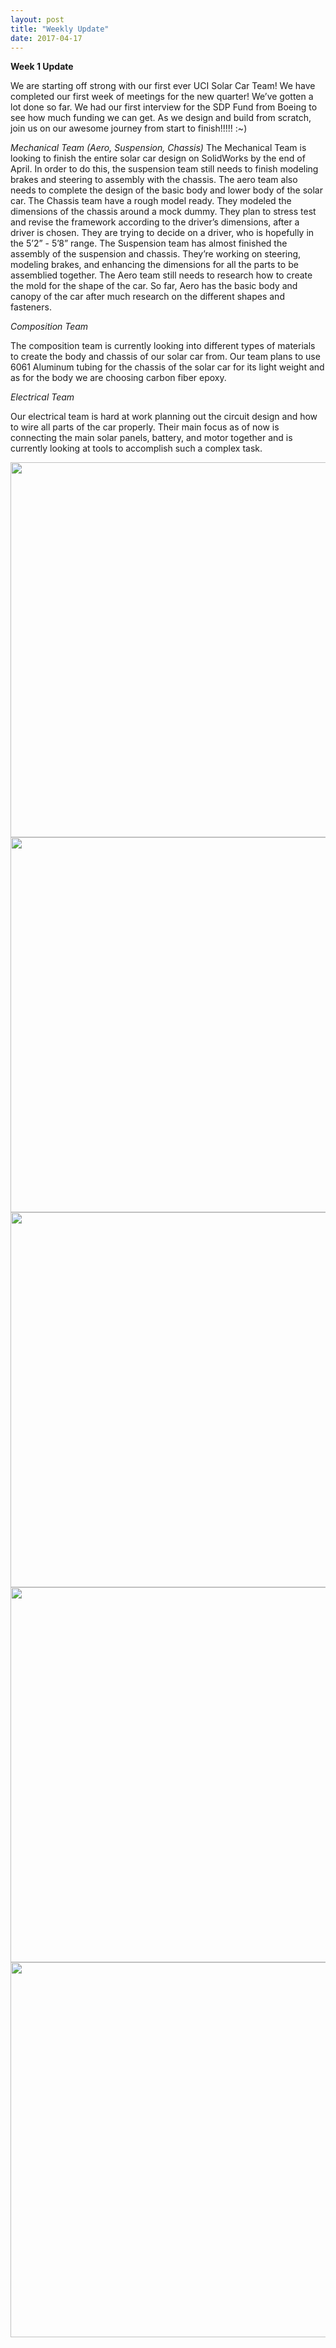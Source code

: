 ```yaml
---
layout: post
title: "Weekly Update"
date: 2017-04-17
---
```



<b>Week 1 Update</b>

We are starting off strong with our first ever UCI Solar Car Team! We have completed our first week of meetings for the new quarter! We’ve gotten a lot done so far. We had our first interview for the SDP Fund from Boeing to see how much funding we can get. As we design and build from scratch, join us on our awesome journey from start to finish!!!!! :~)

<!--more-->


<i>Mechanical Team (Aero, Suspension, Chassis)</i>
The Mechanical Team is looking to finish the entire solar car design on SolidWorks by the end of April. In order to do this, the suspension team still needs to finish modeling brakes and steering to assembly with the chassis. The aero team also needs to complete the design of the basic body and lower body of the solar car. 
The Chassis team have a rough model ready. They modeled the dimensions of the chassis around a mock dummy. They plan to stress test and revise the framework according to the driver’s dimensions, after a driver is chosen. They are trying to decide on a driver, who is hopefully in the 5’2” - 5’8” range.
The Suspension team has almost finished the assembly of the suspension and chassis. They’re working on steering, modeling brakes, and enhancing the dimensions for all the parts to be assemblied together.
The Aero team still needs to research how to create the mold for the shape of the car. So far, Aero has the basic body and canopy of the car after much research on the different shapes and fasteners.

<i> Composition Team </i>

The composition team is currently looking into different types of materials to create the body and chassis of our solar car from. Our team plans to use 6061 Aluminum tubing for the chassis of the solar car for its light weight and as for the body we are choosing carbon fiber epoxy. 


<i> Electrical Team </i>

Our electrical team is hard at work planning out the circuit design and how to wire all parts of the car properly. Their main focus as of now is connecting the main solar panels, battery, and motor together and is currently looking at tools to accomplish such a complex task. 

<img src="{{site.url}}/images/blogpost/Lizette/IMG_0292.JPG" width="600">

<img src="{{site.url}}/images/blogpost/Lizette/IMG_0298.JPG" width="600">

<img src="{{site.url}}/images/blogpost/Lizette/IMG_0297.JPG" width="600">

<img src="{{site.url}}/images/blogpost/Lizette/aero_v1.png" width="600">

<img src="{{site.url}}/images/blogpost/Lizette/chassis_v1.png" width="600">

